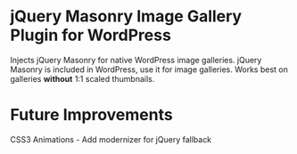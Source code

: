 jQuery Masonry Image Gallery Plugin for WordPress
===============

Injects jQuery Masonry for native WordPress image galleries. jQuery Masonry is included in WordPress, use it for image galleries. 
Works best on galleries <strong>without</strong> 1:1 scaled thumbnails.

Future Improvements
====================

CSS3 Animations - Add modernizer for jQuery fallback